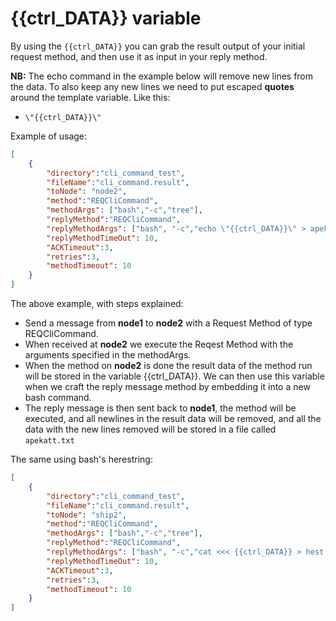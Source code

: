 # {{ctrl_DATA}} variable

By using the `{{ctrl_DATA}}` you can grab the result output of your initial request method, and then use it as input in your reply method.

**NB:** The echo command in the example below will remove new lines from the data. To also keep any new lines we need to put escaped **quotes** around the template variable. Like this:

- `\"{{ctrl_DATA}}\"`

Example of usage:

```json
[
    {
        "directory":"cli_command_test",
        "fileName":"cli_command.result",
        "toNode": "node2",
        "method":"REQCliCommand",
        "methodArgs": ["bash","-c","tree"],
        "replyMethod":"REQCliCommand",
        "replyMethodArgs": ["bash", "-c","echo \"{{ctrl_DATA}}\" > apekatt.txt"],
        "replyMethodTimeOut": 10,
        "ACKTimeout":3,
        "retries":3,
        "methodTimeout": 10
    }
]
```

The above example, with steps explained:

- Send a message from **node1** to **node2** with a Request Method of type REQCliCommand.
- When received at **node2** we execute the Reqest Method with the arguments specified in the methodArgs.
- When the method on **node2** is done the result data of the method run will be stored in the variable {{ctrl_DATA}}. We can then use this variable when we craft the reply message method by embedding it into a new bash command.
- The reply message is then sent back to **node1**, the method will be executed, and all newlines in the result data will be removed, and all the data with the new lines removed will be stored in a file called `apekatt.txt`

The same using bash's herestring:

```json
[
    {
        "directory":"cli_command_test",
        "fileName":"cli_command.result",
        "toNode": "ship2",
        "method":"REQCliCommand",
        "methodArgs": ["bash","-c","tree"],
        "replyMethod":"REQCliCommand",
        "replyMethodArgs": ["bash", "-c","cat <<< {{ctrl_DATA}} > hest.txt"],
        "replyMethodTimeOut": 10,
        "ACKTimeout":3,
        "retries":3,
        "methodTimeout": 10
    }
]
```
